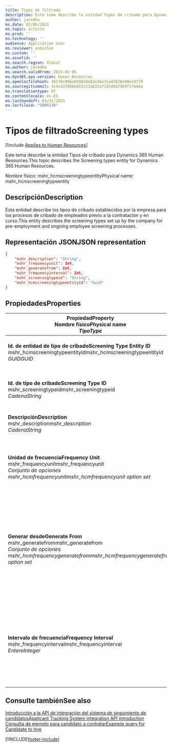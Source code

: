 ```yaml
---
title: Tipos de filtrado
description: Este tema describe la entidad Tipos de cribado para Dynamics 365 Human Resources.
author: jaredha
ms.date: 02/05/2021
ms.topic: article
ms.prod: ''
ms.technology: ''
audience: Application User
ms.reviewer: anbichse
ms.custom: ''
ms.assetid: ''
ms.search.region: Global
ms.author: jaredha
ms.search.validFrom: 2021-02-05
ms.dyn365.ops.version: Human Resources
ms.openlocfilehash: 361f8c866abb9d34eb3e2be7ea42626e98e34779
ms.sourcegitcommit: 3cdc42346bb653c13ab33a7142dbb7969f1f6dda
ms.translationtype: HT
ms.contentlocale: es-ES
ms.lasthandoff: 03/31/2021
ms.locfileid: "5805139"
---
```

# <a name="screening-types"></a><span data-ttu-id="67ac2-103">Tipos de filtrado</span><span class="sxs-lookup"><span data-stu-id="67ac2-103">Screening types</span></span>

[!include [Applies to Human Resources](../includes/applies-to-hr.md)]

<span data-ttu-id="67ac2-104">Este tema describe la entidad Tipos de cribado para Dynamics 365 Human Resources.</span><span class="sxs-lookup"><span data-stu-id="67ac2-104">This topic describes the Screening types entity for Dynamics 365 Human Resources.</span></span>

<span data-ttu-id="67ac2-105">Nombre físico: mshr_hcmscreeningtypeentity</span><span class="sxs-lookup"><span data-stu-id="67ac2-105">Physical name: mshr_hcmscreeningtypeentity</span></span>

## <a name="description"></a><span data-ttu-id="67ac2-106">Descripción</span><span class="sxs-lookup"><span data-stu-id="67ac2-106">Description</span></span>

<span data-ttu-id="67ac2-107">Esta entidad describe los tipos de cribado establecidos por la empresa para los procesos de cribado de empleados previo a la contratación y en curso.</span><span class="sxs-lookup"><span data-stu-id="67ac2-107">This entity describes the screening types set up by the company for pre-employment and ongoing employee screening processes.</span></span>

## <a name="json-representation"></a><span data-ttu-id="67ac2-108">Representación JSON</span><span class="sxs-lookup"><span data-stu-id="67ac2-108">JSON representation</span></span>

```json
{
    "mshr_description": "String",
    "mshr_frequencyunit": Int,
    "mshr_generatefrom": Int,
    "mshr_frequencyinterval": Int,
    "mshr_screeningtypeid": "String",
    "mshr_hcmscreeningtypeentityid": "Guid"
}
```

## <a name="properties"></a><span data-ttu-id="67ac2-109">Propiedades</span><span class="sxs-lookup"><span data-stu-id="67ac2-109">Properties</span></span>

| <span data-ttu-id="67ac2-110">Propiedad</span><span class="sxs-lookup"><span data-stu-id="67ac2-110">Property</span></span><br><span data-ttu-id="67ac2-111">**Nombre físico**</span><span class="sxs-lookup"><span data-stu-id="67ac2-111">**Physical name**</span></span><br><span data-ttu-id="67ac2-112">**_Tipo_**</span><span class="sxs-lookup"><span data-stu-id="67ac2-112">**_Type_**</span></span> | <span data-ttu-id="67ac2-113">Utilizar</span><span class="sxs-lookup"><span data-stu-id="67ac2-113">Use</span></span> | <span data-ttu-id="67ac2-114">Descripción</span><span class="sxs-lookup"><span data-stu-id="67ac2-114">Description</span></span> |
| --- | --- | --- |
| <span data-ttu-id="67ac2-115">**Id. de entidad de tipo de cribado**</span><span class="sxs-lookup"><span data-stu-id="67ac2-115">**Screening Type Entity ID**</span></span><br><span data-ttu-id="67ac2-116">mshr_hcmscreeningtypeentityid</span><span class="sxs-lookup"><span data-stu-id="67ac2-116">mshr_hcmscreeningtypeentityid</span></span><br><span data-ttu-id="67ac2-117">*GUID*</span><span class="sxs-lookup"><span data-stu-id="67ac2-117">*GUID*</span></span> | <span data-ttu-id="67ac2-118">Solo lectura</span><span class="sxs-lookup"><span data-stu-id="67ac2-118">Read-only</span></span><br><span data-ttu-id="67ac2-119">Obligatorio</span><span class="sxs-lookup"><span data-stu-id="67ac2-119">Required</span></span><br><span data-ttu-id="67ac2-120">Generado por el sistema</span><span class="sxs-lookup"><span data-stu-id="67ac2-120">System-generated</span></span> | <span data-ttu-id="67ac2-121">Identificador principal único del registro de tipo de cribado.</span><span class="sxs-lookup"><span data-stu-id="67ac2-121">Unique primary identifier for the screening type record.</span></span> |
| <span data-ttu-id="67ac2-122">**Id. de tipo de cribado**</span><span class="sxs-lookup"><span data-stu-id="67ac2-122">**Screening Type ID**</span></span><br><span data-ttu-id="67ac2-123">mshr_screeningtypeid</span><span class="sxs-lookup"><span data-stu-id="67ac2-123">mshr_screeningtypeid</span></span><br><span data-ttu-id="67ac2-124">*Cadena*</span><span class="sxs-lookup"><span data-stu-id="67ac2-124">*String*</span></span> | <span data-ttu-id="67ac2-125">Leer/Escribir</span><span class="sxs-lookup"><span data-stu-id="67ac2-125">Read/write</span></span><br><span data-ttu-id="67ac2-126">Obligatorio</span><span class="sxs-lookup"><span data-stu-id="67ac2-126">Required</span></span> | <span data-ttu-id="67ac2-127">Identificador único definido por el usuario para el tipo de cribado.</span><span class="sxs-lookup"><span data-stu-id="67ac2-127">User-defined unique identifier for the screening type.</span></span> |
| <span data-ttu-id="67ac2-128">**Descripción**</span><span class="sxs-lookup"><span data-stu-id="67ac2-128">**Description**</span></span><br><span data-ttu-id="67ac2-129">mshr_description</span><span class="sxs-lookup"><span data-stu-id="67ac2-129">mshr_description</span></span><br><span data-ttu-id="67ac2-130">*Cadena*</span><span class="sxs-lookup"><span data-stu-id="67ac2-130">*String*</span></span> | <span data-ttu-id="67ac2-131">Leer/Escribir</span><span class="sxs-lookup"><span data-stu-id="67ac2-131">Read/write</span></span><br><span data-ttu-id="67ac2-132">Obligatorio</span><span class="sxs-lookup"><span data-stu-id="67ac2-132">Required</span></span> | <span data-ttu-id="67ac2-133">La descripción del tipo de cribado.</span><span class="sxs-lookup"><span data-stu-id="67ac2-133">The description of the screening type.</span></span> |
| <span data-ttu-id="67ac2-134">**Unidad de frecuencia**</span><span class="sxs-lookup"><span data-stu-id="67ac2-134">**Frequency Unit**</span></span><br><span data-ttu-id="67ac2-135">mshr_frequencyunit</span><span class="sxs-lookup"><span data-stu-id="67ac2-135">mshr_frequencyunit</span></span><br><span data-ttu-id="67ac2-136">*Conjunto de opciones mshr_hcmfrequencyunit*</span><span class="sxs-lookup"><span data-stu-id="67ac2-136">*mshr_hcmfrequencyunit option set*</span></span> | <span data-ttu-id="67ac2-137">Leer/Escribir</span><span class="sxs-lookup"><span data-stu-id="67ac2-137">Read/write</span></span><br><span data-ttu-id="67ac2-138">Obligatorio</span><span class="sxs-lookup"><span data-stu-id="67ac2-138">Required</span></span> | <span data-ttu-id="67ac2-139">Describe la frecuencia con la que se debe completar el cribado para la persona asignada.</span><span class="sxs-lookup"><span data-stu-id="67ac2-139">Describes the frequency with which the screening must be completed for the assigned person.</span></span> |
| <span data-ttu-id="67ac2-140">**Generar desde**</span><span class="sxs-lookup"><span data-stu-id="67ac2-140">**Generate From**</span></span><br><span data-ttu-id="67ac2-141">mshr_generatefrom</span><span class="sxs-lookup"><span data-stu-id="67ac2-141">mshr_generatefrom</span></span><br><span data-ttu-id="67ac2-142">*Conjunto de opciones mshr_hcmfrequencygeneratefrom*</span><span class="sxs-lookup"><span data-stu-id="67ac2-142">*mshr_hcmfrequencygeneratefrom option set*</span></span> | <span data-ttu-id="67ac2-143">Leer/Escribir</span><span class="sxs-lookup"><span data-stu-id="67ac2-143">Read-write</span></span><br><span data-ttu-id="67ac2-144">Obligatorio</span><span class="sxs-lookup"><span data-stu-id="67ac2-144">Required</span></span> | <span data-ttu-id="67ac2-145">Si el valor de Frecuencia es distinto de "Solo una vez", el valor de GenerateFrom determina la fecha a partir de la cual se calculará el siguiente evento de cribado.</span><span class="sxs-lookup"><span data-stu-id="67ac2-145">If the Frequency value is any value other than “One-time only”, the GenerateFrom value determines the date from which to calculate the next screening event.</span></span> |
| <span data-ttu-id="67ac2-146">**Intervalo de frecuencia**</span><span class="sxs-lookup"><span data-stu-id="67ac2-146">**Frequency Interval**</span></span><br><span data-ttu-id="67ac2-147">mshr_frequencyinterval</span><span class="sxs-lookup"><span data-stu-id="67ac2-147">mshr_frequencyinterval</span></span><br><span data-ttu-id="67ac2-148">*Entero*</span><span class="sxs-lookup"><span data-stu-id="67ac2-148">*Integer*</span></span> | <span data-ttu-id="67ac2-149">Leer/Escribir</span><span class="sxs-lookup"><span data-stu-id="67ac2-149">Read-write</span></span><br><span data-ttu-id="67ac2-150">Obligatorio</span><span class="sxs-lookup"><span data-stu-id="67ac2-150">Required</span></span> | <span data-ttu-id="67ac2-151">Si el valor de Frecuencia es distinto de "Solo una vez", debe definir un intervalo para las unidades de tiempo entre cada evento de cribado.</span><span class="sxs-lookup"><span data-stu-id="67ac2-151">If the Frequency value is any value other than “One-time only”, you must define an interval for the units of time between each screening event.</span></span> |

## <a name="see-also"></a><span data-ttu-id="67ac2-152">Consulte también</span><span class="sxs-lookup"><span data-stu-id="67ac2-152">See also</span></span>

[<span data-ttu-id="67ac2-153">Introducción a la API de integración del sistema de seguimiento de candidatos</span><span class="sxs-lookup"><span data-stu-id="67ac2-153">Applicant Tracking System integration API introduction</span></span>](hr-admin-integration-ats-api-introduction.md)<br>
[<span data-ttu-id="67ac2-154">Consulta de ejemplo para candidato a contratar</span><span class="sxs-lookup"><span data-stu-id="67ac2-154">Example query for Candidate to hire</span></span>](hr-admin-integration-ats-api-candidate-to-hire-example-query.md)


[!INCLUDE[footer-include](../includes/footer-banner.md)]